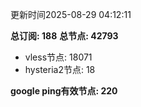 更新时间2025-08-29 04:12:11

**总订阅: 188**
**总节点: 42793**
- vless节点: 18071
- hysteria2节点: 18

**google ping有效节点: 220**
